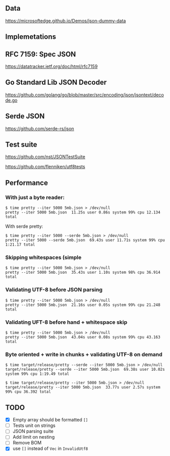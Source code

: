 ## Data

https://microsoftedge.github.io/Demos/json-dummy-data

## Implemetations

## RFC 7159: Spec JSON

<https://datatracker.ietf.org/doc/html/rfc7159>

## Go Standard Lib JSON Decoder

<https://github.com/golang/go/blob/master/src/encoding/json/jsontext/decode.go>

## Serde JSON

<https://github.com/serde-rs/json>

## Test suite

<https://github.com/nst/JSONTestSuite>

<https://github.com/flenniken/utf8tests>



## Performance

### With just a byte reader:


```shell
$ time pretty --iter 5000 5mb.json > /dev/null        
pretty --iter 5000 5mb.json  11.25s user 0.86s system 99% cpu 12.134 total
```

With serde pretty:

```shell
$ time pretty --iter 5000 --serde 5mb.json > /dev/null
pretty --iter 5000 --serde 5mb.json  69.43s user 11.71s system 99% cpu 1:21.17 total
```

### Skipping whitespaces (simple

```shell
$ time pretty --iter 5000 5mb.json > /dev/null
pretty --iter 5000 5mb.json  35.43s user 1.10s system 98% cpu 36.914 total
```

### Validating UTF-8 before JSON parsing

```shell
$ time pretty --iter 5000 5mb.json > /dev/null
pretty --iter 5000 5mb.json  21.16s user 0.05s system 99% cpu 21.248 total
```

### Validating UFT-8 before hand + whitespace skip

```shell
$ time pretty --iter 5000 5mb.json > /dev/null
pretty --iter 5000 5mb.json  43.04s user 0.08s system 99% cpu 43.163 total
```

### Byte oriented + write in chunks + validating UTF-8 on demand

```shell
$ time target/release/pretty --serde --iter 5000 5mb.json > /dev/null
target/release/pretty --serde --iter 5000 5mb.json  69.38s user 10.02s system 99% cpu 1:19.49 total
```

```shell
$ time target/release/pretty --iter 5000 5mb.json > /dev/null 
target/release/pretty --iter 5000 5mb.json  33.77s user 2.57s system 99% cpu 36.392 total
```

## TODO

- [x] Empty array should be formatted `[]`
- [ ] Tests unit on strings
- [ ] JSON parsing suite
- [ ] Add limit on nesting
- [ ] Remove BOM
- [x] use `[]` instead of `Vec` in `InvalidUtf8`